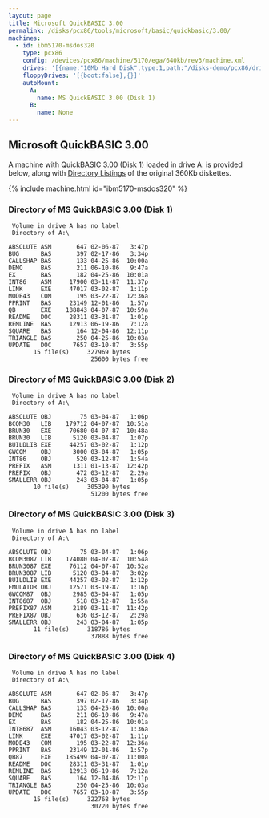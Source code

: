 ```yaml
---
layout: page
title: Microsoft QuickBASIC 3.00
permalink: /disks/pcx86/tools/microsoft/basic/quickbasic/3.00/
machines:
  - id: ibm5170-msdos320
    type: pcx86
    config: /devices/pcx86/machine/5170/ega/640kb/rev3/machine.xml
    drives: '[{name:"10Mb Hard Disk",type:1,path:"/disks-demo/pcx86/drives/10mb/MSDOS320-C400.json"}]'
    floppyDrives: '[{boot:false},{}]'
    autoMount:
      A:
        name: MS QuickBASIC 3.00 (Disk 1)
      B:
        name: None
---
```


Microsoft QuickBASIC 3.00
-------------------------

A machine with QuickBASIC 3.00 (Disk 1) loaded in drive A: is provided below, along with
[Directory Listings](#directory-of-ms-quickbasic-300-disk-1) of the original 360Kb diskettes.

{% include machine.html id="ibm5170-msdos320" %}

### Directory of MS QuickBASIC 3.00 (Disk 1)

	 Volume in drive A has no label
	 Directory of A:\

	ABSOLUTE ASM       647 02-06-87   3:47p
	BUG      BAS       397 02-17-86   3:34p
	CALLSHAP BAS       133 04-25-86  10:00a
	DEMO     BAS       211 06-10-86   9:47a
	EX       BAS       182 04-25-86  10:01a
	INT86    ASM     17900 03-11-87  11:37p
	LINK     EXE     47017 03-02-87   1:11p
	MODE43   COM       195 03-22-87  12:36a
	PPRINT   BAS     23149 12-01-86   1:57p
	QB       EXE    188843 04-07-87  10:59a
	README   DOC     28311 03-31-87   1:01p
	REMLINE  BAS     12913 06-19-86   7:12a
	SQUARE   BAS       164 12-04-86  12:11p
	TRIANGLE BAS       250 04-25-86  10:03a
	UPDATE   DOC      7657 03-10-87   3:55p
	       15 file(s)     327969 bytes
	                       25600 bytes free

### Directory of MS QuickBASIC 3.00 (Disk 2)

	 Volume in drive A has no label
	 Directory of A:\

	ABSOLUTE OBJ        75 03-04-87   1:06p
	BCOM30   LIB    179712 04-07-87  10:51a
	BRUN30   EXE     70680 04-07-87  10:48a
	BRUN30   LIB      5120 03-04-87   1:07p
	BUILDLIB EXE     44257 03-02-87   1:12p
	GWCOM    OBJ      3000 03-04-87   1:05p
	INT86    OBJ       520 03-12-87   1:54a
	PREFIX   ASM      1311 01-13-87  12:42p
	PREFIX   OBJ       472 03-12-87   2:29a
	SMALLERR OBJ       243 03-04-87   1:05p
	       10 file(s)     305390 bytes
	                       51200 bytes free

### Directory of MS QuickBASIC 3.00 (Disk 3)

	 Volume in drive A has no label
	 Directory of A:\

	ABSOLUTE OBJ        75 03-04-87   1:06p
	BCOM3087 LIB    174080 04-07-87  10:54a
	BRUN3087 EXE     76112 04-07-87  10:52a
	BRUN3087 LIB      5120 03-04-87   3:02p
	BUILDLIB EXE     44257 03-02-87   1:12p
	EMULATOR OBJ     12571 03-19-87   1:16p
	GWCOM87  OBJ      2985 03-04-87   1:05p
	INT8687  OBJ       518 03-12-87   1:55a
	PREFIX87 ASM      2189 03-11-87  11:42p
	PREFIX87 OBJ       636 03-12-87   2:29a
	SMALLERR OBJ       243 03-04-87   1:05p
	       11 file(s)     318786 bytes
	                       37888 bytes free

### Directory of MS QuickBASIC 3.00 (Disk 4)

	 Volume in drive A has no label
	 Directory of A:\

	ABSOLUTE ASM       647 02-06-87   3:47p
	BUG      BAS       397 02-17-86   3:34p
	CALLSHAP BAS       133 04-25-86  10:00a
	DEMO     BAS       211 06-10-86   9:47a
	EX       BAS       182 04-25-86  10:01a
	INT8687  ASM     16043 03-12-87   1:36a
	LINK     EXE     47017 03-02-87   1:11p
	MODE43   COM       195 03-22-87  12:36a
	PPRINT   BAS     23149 12-01-86   1:57p
	QB87     EXE    185499 04-07-87  11:00a
	README   DOC     28311 03-31-87   1:01p
	REMLINE  BAS     12913 06-19-86   7:12a
	SQUARE   BAS       164 12-04-86  12:11p
	TRIANGLE BAS       250 04-25-86  10:03a
	UPDATE   DOC      7657 03-10-87   3:55p
	       15 file(s)     322768 bytes
	                       30720 bytes free
